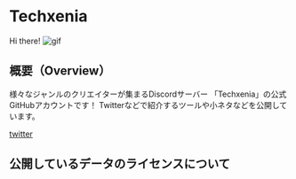 # Techxenia

Hi there!
![gif](https://github.com/Techxenia/Techxenia/blob/main/material/logo.png)

## 概要（Overview）
様々なジャンルのクリエイターが集まるDiscordサーバー
「Techxenia」の公式GitHubアカウントです！
Twitterなどで紹介するツールや小ネタなどを公開しています。

[twitter](https://twitter.com/techxenia_jp)

## 公開しているデータのライセンスについて